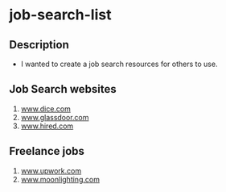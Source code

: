 # job-search-list
## Description
 - I wanted to create a job search resources for others to use.
 
## Job Search websites
1. www.dice.com
2. www.glassdoor.com
3. www.hired.com


## Freelance jobs
1. www.upwork.com
2. www.moonlighting.com

